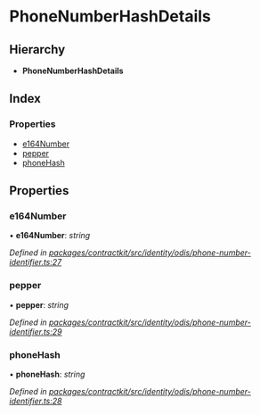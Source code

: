 # PhoneNumberHashDetails

## Hierarchy

* **PhoneNumberHashDetails**

## Index

### Properties

* [e164Number](../interfaces/_identity_odis_phone_number_identifier_.phonenumberhashdetails.md#e164number)
* [pepper](../interfaces/_identity_odis_phone_number_identifier_.phonenumberhashdetails.md#pepper)
* [phoneHash](../interfaces/_identity_odis_phone_number_identifier_.phonenumberhashdetails.md#phonehash)

## Properties

### e164Number

• **e164Number**: _string_

_Defined in_ [_packages/contractkit/src/identity/odis/phone-number-identifier.ts:27_](https://github.com/celo-org/celo-monorepo/blob/master/packages/contractkit/src/identity/odis/phone-number-identifier.ts#L27)

### pepper

• **pepper**: _string_

_Defined in_ [_packages/contractkit/src/identity/odis/phone-number-identifier.ts:29_](https://github.com/celo-org/celo-monorepo/blob/master/packages/contractkit/src/identity/odis/phone-number-identifier.ts#L29)

### phoneHash

• **phoneHash**: _string_

_Defined in_ [_packages/contractkit/src/identity/odis/phone-number-identifier.ts:28_](https://github.com/celo-org/celo-monorepo/blob/master/packages/contractkit/src/identity/odis/phone-number-identifier.ts#L28)

